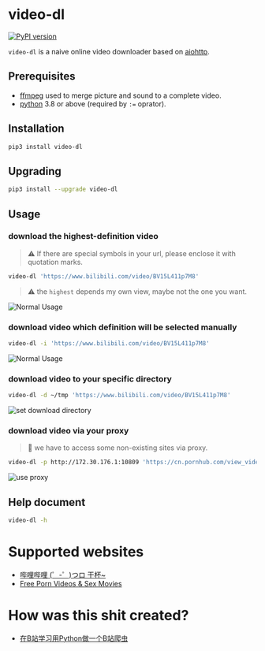 # video-dl
[![PyPI version](https://img.shields.io/pypi/v/video_dl.svg)](https://pypi.org/project/video-dl/) 

`video-dl` is a naive online video downloader based on [aiohttp](https://docs.aiohttp.org/en/stable/).

## Prerequisites
- [ffmpeg](https://ffmpeg.org/) used to merge picture and sound to a complete video.
- [python](https://www.python.org) 3.8 or above (required by `:=` oprator).

## Installation
```bash
pip3 install video-dl
```

## Upgrading
```bash
pip3 install --upgrade video-dl
```

## Usage
### download the highest-definition video
> :warning: If there are special symbols in your url, please enclose it with quotation marks. 
```bash
video-dl 'https://www.bilibili.com/video/BV15L411p7M8'
```
> :warning: the `highest` depends my own view, maybe not the one you want.

![Normal Usage](https://github.com/fengdongfa1995/video-dl/raw/main/screenshots/normal_usage.gif)
### download video which definition will be selected manually
```bash
video-dl -i 'https://www.bilibili.com/video/BV15L411p7M8'
```
![Normal Usage](https://github.com/fengdongfa1995/video-dl/raw/main/screenshots/interactive.gif)

### download video to your specific directory
```bash
video-dl -d ~/tmp 'https://www.bilibili.com/video/BV15L411p7M8'
```
![set download directory](https://github.com/fengdongfa1995/video-dl/raw/main/screenshots/directory.gif)


### download video via your proxy
> :underage: we have to access some non-existing sites via proxy.
```bash
video-dl -p http://172.30.176.1:10809 'https://cn.pornhub.com/view_video.php?viewkey=ph5c87e70498951'
```
![use proxy](https://github.com/fengdongfa1995/video-dl/raw/main/screenshots/proxy.gif)

## Help document
```bash
video-dl -h
```

# Supported websites
- [哔哩哔哩 (゜-゜)つロ 干杯~](https://www.bilibili.com/)
- [Free Porn Videos & Sex Movies](https://cn.pornhub.com/)

# How was this shit created?
- [在B站学习用Python做一个B站爬虫](https://www.bilibili.com/video/BV1nv411T798/)
